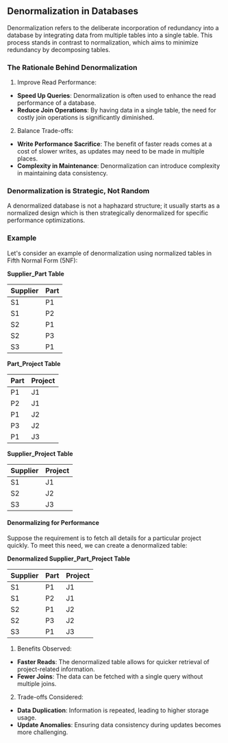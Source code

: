 ## Denormalization in Databases

Denormalization refers to the deliberate incorporation of redundancy into a database by integrating data from multiple tables into a single table. This process stands in contrast to normalization, which aims to minimize redundancy by decomposing tables.

### The Rationale Behind Denormalization

1. Improve Read Performance:
  - **Speed Up Queries**: Denormalization is often used to enhance the read performance of a database.
  - **Reduce Join Operations**: By having data in a single table, the need for costly join operations is significantly diminished.

2. Balance Trade-offs:
  - **Write Performance Sacrifice**: The benefit of faster reads comes at a cost of slower writes, as updates may need to be made in multiple places.
  - **Complexity in Maintenance**: Denormalization can introduce complexity in maintaining data consistency.

### Denormalization is Strategic, Not Random

A denormalized database is not a haphazard structure; it usually starts as a normalized design which is then strategically denormalized for specific performance optimizations.

### Example

Let's consider an example of denormalization using normalized tables in Fifth Normal Form (5NF):

**Supplier_Part Table**

| Supplier | Part |
|----------|------|
| S1       | P1   |
| S1       | P2   |
| S2       | P1   |
| S2       | P3   |
| S3       | P1   |

**Part_Project Table**

| Part | Project |
|------|---------|
| P1   | J1      |
| P2   | J1      |
| P1   | J2      |
| P3   | J2      |
| P1   | J3      |

**Supplier_Project Table**

| Supplier | Project |
|----------|---------|
| S1       | J1      |
| S2       | J2      |
| S3       | J3      |

#### Denormalizing for Performance

Suppose the requirement is to fetch all details for a particular project quickly. To meet this need, we can create a denormalized table:

**Denormalized Supplier_Part_Project Table**

| Supplier | Part | Project |
|----------|------|---------|
| S1       | P1   | J1      |
| S1       | P2   | J1      |
| S2       | P1   | J2      |
| S2       | P3   | J2      |
| S3       | P1   | J3      |

1. Benefits Observed:
  - **Faster Reads**: The denormalized table allows for quicker retrieval of project-related information.
  - **Fewer Joins**: The data can be fetched with a single query without multiple joins.

2. Trade-offs Considered:
  - **Data Duplication**: Information is repeated, leading to higher storage usage.
  - **Update Anomalies**: Ensuring data consistency during updates becomes more challenging.
